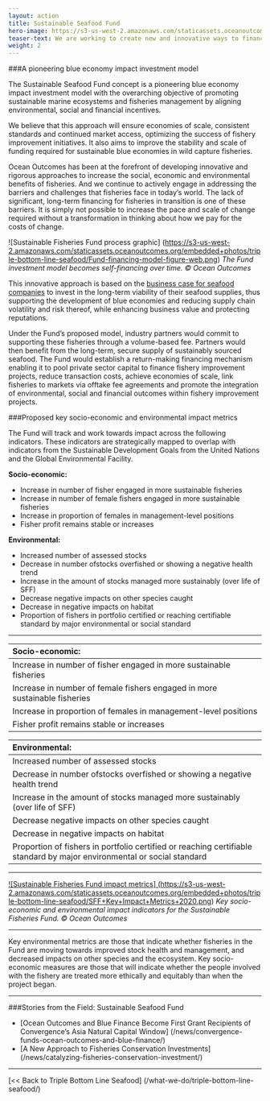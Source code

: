 ```yaml
---
layout: action
title: Sustainable Seafood Fund
hero-image: https://s3-us-west-2.amazonaws.com/staticassets.oceanoutcomes.org/hero+photos/funding-facility-hero.jpg
teaser-text: We are working to create new and innovative ways to finance the blue economy and support the transition to sustainable fisheries via a blended financing mechanism to provide upfront capital to address the improvements needed in overexploited and unsustainable fisheries. The Sustainable Seafood Fund (the Fund) is being developed to be a pioneering mechanism to combine funding from multiple sources to support fishery improvements, providing a unique opportunity for leading companies to mainstream sustainability into their business models.
weight: 2
---
```

###A pioneering blue economy impact investment model

The Sustainable Seafood Fund concept is a pioneering blue economy impact investment model  with the overarching objective of promoting sustainable marine ecosystems and fisheries management by aligning environmental, social and financial incentives.

We believe that this approach will ensure economies of scale, consistent standards and continued market access, optimizing the success of fishery improvement initiatives. It also aims to improve the stability and scale of funding required for sustainable blue economies in wild capture fisheries.

Ocean Outcomes has been at the forefront of developing innovative and rigorous approaches to increase the social, economic and environmental benefits of fisheries. And we continue to actively engage in addressing the barriers and challenges that fisheries face in today’s world. The lack of significant, long-term financing for fisheries in transition is one of these barriers. It is simply not possible to increase the pace and scale of change required without a transformation in thinking about how we pay for the costs of change.

![Sustainable Fisheries Fund process graphic]
(https://s3-us-west-2.amazonaws.com/staticassets.oceanoutcomes.org/embedded+photos/triple-bottom-line-seafood/Fund-financing-model-figure-web.png)
*The Fund investment model becomes self-financing over time. © Ocean Outcomes*

This innovative approach is based on the <a href="https://seafoodsustainability.org/industry/business-case/" target="_blank">business case for seafood companies</a> to invest in the long-term viability of their seafood supplies, thus supporting the development of blue economies and reducing supply chain volatility and risk thereof, while enhancing business value and protecting reputations.

Under the Fund’s proposed model, industry partners would commit to supporting these fisheries through a volume-based fee. Partners would then benefit from the long-term, secure supply of sustainably sourced seafood. The Fund would establish a return-making financing mechanism enabling it to pool private sector capital to finance fishery improvement projects, reduce transaction costs, achieve economies of scale, link fisheries to markets via offtake fee agreements and promote the integration of environmental, social and financial outcomes within fishery improvement projects.

###Proposed key socio-economic and environmental impact metrics

The Fund will track and work towards impact across the following indicators. These indicators are strategically mapped to overlap with indicators from the Sustainable Development Goals from the United Nations and the Global Environmental Facility.

**Socio-economic:** 
* Increase in number of fisher engaged in more sustainable fisheries  
* Increase in number of female fishers engaged in more sustainable fisheries  
* Increase in proportion of females in management-level positions 
* Fisher profit remains stable or increases 

**Environmental:**
* Increased number of assessed stocks  
* Decrease in number ofstocks overfished or showing a negative health trend  
* Increase in the amount of stocks managed more sustainably (over life of SFF)  
* Decrease negative impacts on other species caught  
* Decrease in negative impacts on habitat  
* Proportion of fishers in portfolio certified or reaching certifiable standard by major environmental or social standard  

---

| **Socio-economic:** |
|:-----------------|
| Increase in number of fisher engaged in more sustainable fisheries   |
| Increase in number of female fishers engaged in more sustainable fisheries   |
| Increase in proportion of females in management-level positions |
| Fisher profit remains stable or increases |

| **Environmental:**  |
|:-----------------|
| Increased number of assessed stocks  |
| Decrease in number ofstocks overfished or showing a negative health trend   |
| Increase in the amount of stocks managed more sustainably (over life of SFF)  |
| Decrease negative impacts on other species caught |
| Decrease in negative impacts on habitat  |
| Proportion of fishers in portfolio certified or reaching certifiable standard by major environmental or social standard  |

---

<a href="https://s3-us-west-2.amazonaws.com/staticassets.oceanoutcomes.org/embedded+photos/triple-bottom-line-seafood/SFF+Key+Impact+Metrics+2020.png" target="_blank">![Sustainable Fisheries Fund impact metrics]
(https://s3-us-west-2.amazonaws.com/staticassets.oceanoutcomes.org/embedded+photos/triple-bottom-line-seafood/SFF+Key+Impact+Metrics+2020.png)</a>
*Key socio-economic and environmental impact indicators for the Sustainable Fisheries Fund. © Ocean Outcomes*

---

Key environmental metrics are those that indicate whether fisheries in the Fund are moving towards improved stock health and management, and decreased impacts on other species and the ecosystem. Key socio-economic measures are those that will indicate whether the people involved with the fishery are treated more ethically and equitably than when the project began.

---
###Stories from the Field: Sustainable Seafood Fund

* [Ocean Outcomes and Blue Finance Become First Grant Recipients of Convergence’s Asia Natural Capital Window] (/news/convergence-funds-ocean-outcomes-and-blue-finance/)
* [A New Approach to Fisheries Conservation Investments] (/news/catalyzing-fisheries-conservation-investment/)

-----

[<< Back to Triple Bottom Line Seafood] (/what-we-do/triple-bottom-line-seafood/)
